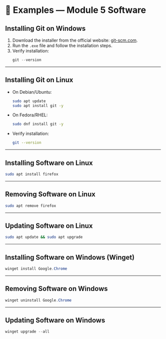 # 🧪 Examples — Module 5 Software


## Installing Git on Windows
1. Download the installer from the official website: [git-scm.com](https://git-scm.com).  
2. Run the `.exe` file and follow the installation steps.  
3. Verify installation:
   ```powershell
   git --version
   ```

---

## Installing Git on Linux
- On Debian/Ubuntu:
  ```bash
  sudo apt update
  sudo apt install git -y
  ```
- On Fedora/RHEL:
  ```bash
  sudo dnf install git -y
  ```
- Verify installation:
  ```bash
  git --version
  ```

---

## Installing Software on Linux
```bash
sudo apt install firefox
```

---

## Removing Software on Linux
```bash
sudo apt remove firefox
```

---

## Updating Software on Linux
```bash
sudo apt update && sudo apt upgrade
```

---

## Installing Software on Windows (Winget)
```powershell
winget install Google.Chrome
```

---

## Removing Software on Windows
```powershell
winget uninstall Google.Chrome
```

---

## Updating Software on Windows
```powershell
winget upgrade --all
```
